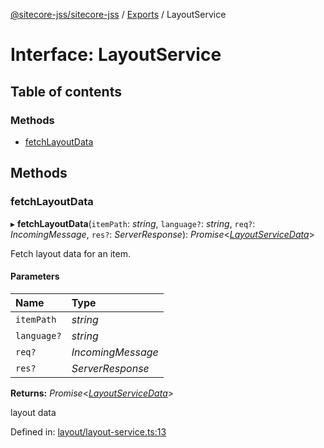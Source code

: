 [@sitecore-jss/sitecore-jss](../README.md) / [Exports](../modules.md) / LayoutService

# Interface: LayoutService

## Table of contents

### Methods

- [fetchLayoutData](layoutservice.md#fetchlayoutdata)

## Methods

### fetchLayoutData

▸ **fetchLayoutData**(`itemPath`: *string*, `language?`: *string*, `req?`: *IncomingMessage*, `res?`: *ServerResponse*): *Promise*<[*LayoutServiceData*](layoutservicedata.md)\>

Fetch layout data for an item.

#### Parameters

| Name | Type |
| :------ | :------ |
| `itemPath` | *string* |
| `language?` | *string* |
| `req?` | *IncomingMessage* |
| `res?` | *ServerResponse* |

**Returns:** *Promise*<[*LayoutServiceData*](layoutservicedata.md)\>

layout data

Defined in: [layout/layout-service.ts:13](https://github.com/Sitecore/jss/blob/94a2bbf1/packages/sitecore-jss/src/layout/layout-service.ts#L13)
